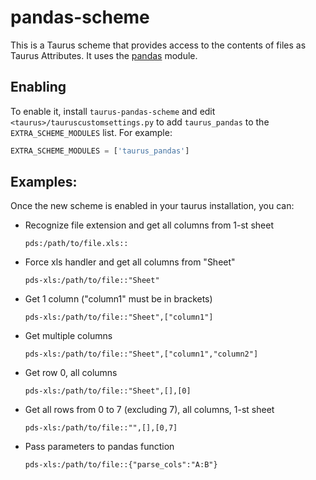 # pandas-scheme

This is a Taurus scheme that provides access to the contents of files
as Taurus Attributes. It uses the [pandas](http://pandas.pydata.org/) module.

## Enabling
To enable it, install `taurus-pandas-scheme` and edit `<taurus>/tauruscustomsettings.py`
to add `taurus_pandas` to the `EXTRA_SCHEME_MODULES` list. For example:

```python
EXTRA_SCHEME_MODULES = ['taurus_pandas']
```

## Examples:

Once the new scheme is enabled in your taurus installation, you can:


- Recognize file extension and get all columns from 1-st sheet

    `pds:/path/to/file.xls::`

- Force xls handler and get all columns from "Sheet"

    `pds-xls:/path/to/file::"Sheet"`

- Get 1 column ("column1" must be in brackets)

    `pds-xls:/path/to/file::"Sheet",["column1"]`

- Get multiple columns

    `pds-xls:/path/to/file::"Sheet",["column1","column2"]`

- Get row 0, all columns

    `pds-xls:/path/to/file::"Sheet",[],[0]`

- Get all rows from 0 to 7 (excluding 7), all columns, 1-st sheet

    `pds-xls:/path/to/file::"",[],[0,7]`

- Pass parameters to pandas function

    `pds-xls:/path/to/file::{"parse_cols":"A:B"}`
